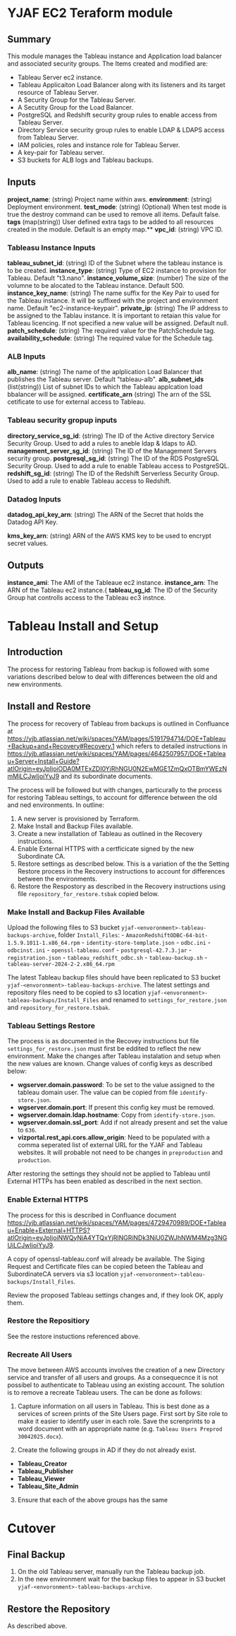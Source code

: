 # YJAF EC2 Teraform module

## Summary
This module manages the Tableau instance and Application load balancer and associated security groups. The Items created and modified are:

- Tableau Server ec2 instance.
- Tableau Applicaiton Load Balancer along with its listeners and its target resource of Tableau Server.
- A Security Group for the Tableau Server.
- A Secutity Group for the Load Balancer.
- PostgreSQL and Redshift security group rules to enable access from Tableau Server.
- Directory Service security group rules to enable LDAP & LDAPS access from Tableau Server.
- IAM policies, roles and instance role for Tableau Server.
- A key-pair for Tableau server.
- S3 buckets for ALB logs and Tableau backups.

## Inputs

**project_name**: (string) Project name within aws.
**environment**: (string) Deployment environment.
**test_mode**: (string) (Optional) When test mode is true the destroy command can be used to remove all items. Default false.
**tags** (map(string)) User defined extra tags to be added to all resources created in the module. Default is an empty map.**
**vpc_id**: (string) VPC ID.

### Tableasu Instance Inputs
**tableau_subnet_id**: (string) ID of the Subnet where the tableau instance is to be created.
**instance_type**: (string) Type of EC2 instance to provision for Tableau. Default "t3.nano".
**instance_volume_size**: (number) The size of the volumne to be alocated to the Tableau instance. Default 500.
**instance_key_name**: (string) The name suffix for the Key Pair to used for the Tableau instance. It will be suffixed with the project and environment name. Default "ec2-instance-keypair".
**private_ip**: (string) The IP address to be assigned to the Tablau instance. It is important to retaian this value for Tableau licencing. If not specified a new value will be assigned. Default null.
**patch_schedule**: (string) The required value for the PatchSchedule tag.
**availability_schedule**: (string) The required value for the Schedule tag.
### ALB Inputs
**alb_name**: (string) The name of the aplplication Load Balancer that publishes the Tableau server. Default "tableau-alb".
**alb_subnet_ids** (list(string)) List of subnet IDs to which the Tableau applcation load bbalancer will be assigned.
**certificate_arn** (string) The arn of the SSL cetificate to use for external access to Tableau.
### Tableau security gropup inputs
**directory_service_sg_id**: (string) The ID of the Active directory Service Security Group. Used to add a rules to aneble ldap & ldaps to AD.
**management_server_sg_id**: (string) The ID of the Management Servers security group.
**postgresql_sg_id**: (string) The ID of the RDS PostgreSQL Security Group. Used to add a rule to enable Tableau access to PostgreSQL.
**redshift_sg_id**: (string) The ID of the Redshift Serverless Security Group. Used to add a rule to enable Tableau access to Redshift.
### Datadog Inputs
**datadog_api_key_arn**: (string) The ARN of the Secret that holds the Datadog API Key.

**kms_key_arn**: (string) ARN of the AWS KMS key to be used to encrypt secret values.

## Outputs

**instance_ami**: The AMI of the Tableaue ec2 instance.
**instance_arn**: The ARN of the Tableau ec2 instance.{
**tableau_sg_id**: The ID of the Security Group hat controlls access to the Tableau ec3 instnce.


# Tableau Install and Setup

## Introduction
The process for restoring Tableau from backup is followed with some variations described below to deal with differences between the old and new environments.

## Install and Restore
The process for recovery of Tableau from backups is outlined in Confluance at <https://yjb.atlassian.net/wiki/spaces/YAM/pages/5191794714/DOE+Tableau+Backup+and+Recovery#Recovery.1> which refers to detailed instructions in <https://yjb.atlassian.net/wiki/spaces/YAM/pages/4642507957/DOE+Tableau+Server+Install+Guide?atlOrigin=eyJpIjoiODA0MTExZDI0YjRhNGU0N2EwMGE1ZmQxOTBmYWEzNmMiLCJwIjoiYyJ9> and its subordinate documents.

The process will be followed but with changes, particurally to the process for restoring Tableau settings, to account for difference between the old and ned environments. In outline:

1. A new server is provisioned by Terraform.
2. Make Install and Backup Files available.
3. Create a new installation of Tableau as outlined in the Recovery instructions.
4. Enable External HTTPS with a certficicate signed by the new Subordinate CA.
5. Restore settings as described below. This is a variation of the the Setting Restore process in the Recovery instructions to account for differences between the environments.
6. Restore the Respostory as described in the Recovery instructions using file `repository_for_restore.tsbak` copied below.

### Make Install and Backup Files Available
Upload the following files to S3 bucket `yjaf-<envoronment>-tableau-backups-archive`, folder `Install_Files`:
    - `AmazonRedshiftODBC-64-bit-1.5.9.1011-1.x86_64.rpm`
    - `identity-store-template.json`
    - `odbc.ini`
    - `odbcinst.ini`
    - `openssl-tableau.conf`
    - `postgresql-42.7.3.jar`
    - `registration.json`
    - `tableau_redshift_odbc.sh`
    - `tableau-backup.sh`
    - `tableau-server-2024-2-2.x86_64.rpm`

The latest Tableau backup files should have been replicated to S3 bucket `yjaf-<envoronment>-tableau-backups-archive`. The latest settings and repository files need to be copied to s3 location  `yjaf-<envoronment>-tableau-backups/Install_Files` and renamed to `settings_for_restore.json` and `repository_for_restore.tsbak`.

### Tableau Settings Restore
The process is as documented in the Recovey instructions but file `settings_for_restore.json` must first be eddited to reflect the new environment. Make the changes after Tableau instalation and setup when the new values are known. Change values of config keys as described below:

- **wgserver.domain.password**: To be set to the value assigned to the tableau domain user. The value can be copied from file `identify-store.json`.
- **wgserver.domain.port**: If present this config key must be removed.
- **wgserver.domain.ldap.hostname**: Copy from `identify-store.json`.
- **wgserver.domain.ssl_port**: Add if not already present and set the value to `636`.
- **vizportal.rest_api.cors.allow_origin**: Need to be populated with a comma seperated list of external URL for the YJAF and Tableau websites. It will probable not need to be changes in `preproduction` and `production`.

After restoring the settings they should not be applied to Tableau until External HTTPs has been enabled as described in the next section.

### Enable External HTTPS
The process for this is described in Confluance document <https://yjb.atlassian.net/wiki/spaces/YAM/pages/4729470989/DOE+Tableau+Enable+External+HTTPS?atlOrigin=eyJpIjoiNWQyNjA4YTQxYjRlNGRiNDk3NjU0ZWJhNWM4Mzg3NGUiLCJwIjoiYyJ9>.

A copy of openssl-tableau.conf will already be available. The Siging Request and Certificate files can be copied beteen the Tableau and SubordinateCA servers via s3 location `yjaf-<envoronment>-tableau-backups/Install_Files`.

Review the proposed Tableau settings changes and, if they look OK, apply them.

### Restore the Repositiory
See the restore instuctions referenced above.

### Recreate All Users
The move between AWS accounts involves the creation of a new Directory service and transfer of all users and groups. As a consequecnce it is not possibel to authenticate to Tableau using an existing account. The solution is to remove a recreate Tableau users. The can be done as follows:

1. Capture information on all users in Tableau. This is best done as a services of screen prints of the Site Users page. First sort by Site role to make it easier to identify user in each role. Save the screnprints to a word document with an appropriate name (e.g. `Tableau Users Preprod 30042025.docx`).

2. Create the following groups in AD if they do not already exist.
- **Tableau_Creator**
- **Tableau_Publisher**
- **Tableau_Viewer**
- **Tableau_Site_Admin**

3. Ensure that each of the above groups has the same

# Cutover

## Final Backup
1. On the old Tableau server, manually run the Tableau backup job.
2. In the new environment wait for the backup files to appear in S3 bucket `yjaf-<envoronment>-tableau-backups-archive`.

## Restore the Repository
As described above.